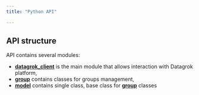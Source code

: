 ```yaml
---
title: "Python API"

---
```


## API structure

API contains several modules:

* [**datagrok_client**](https://datagrok.ai/python-api/datagrok_client) is the main module that allows interaction with Datagrok platform,
* [**group**](https://datagrok.ai/js-api/ui) contains classes for groups management,
* [**model**](https://datagrok.ai/js-api/dg) contains single class, base class for [**group**](https://datagrok.ai/js-api/ui) classes

